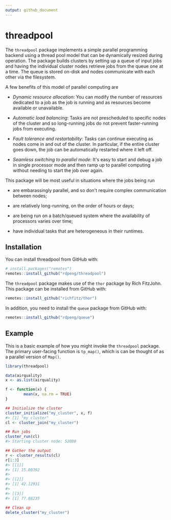 ```yaml
---
output: github_document
---
```


<!-- README.md is generated from README.Rmd. Please edit that file -->



# threadpool

The `threadpool` package implements a simple parallel programming backend using a thread pool model that can be dynamically resized during operation. The package builds clusters by setting up a queue of input jobs and having the individual cluster nodes retrieve jobs from the queue one at a time. The queue is stored on-disk and nodes communicate with each other via the filesystem.

A few benefits of this model of parallel computing are

* *Dynamic resource allocation*: You can modify the number of resources dedicated to a job as the job is running and as resources become available or unavailable.

* *Automatic load balancing*: Tasks are not prescheduled to specific nodes of the cluster and so long-running jobs do not prevent faster-running jobs from executing.

* *Fault tolerance and restartability*: Tasks can continue executing as nodes come in and out of the cluster. In particular, if the entire cluster goes down, the job can be automatically restarted where it left off.

* *Seamless switching to parallel mode*: It's easy to start and debug a job in single processor mode and then ramp up to parallel computing without needing to start the job over again.

This package will be most useful in situations where the jobs being run

* are embarassingly parallel, and so don't require complex communication between nodes;

* are relatively long-running, on the order of hours or days; 

* are being run on a batch/queued system where the availability of processors varies over time;

* have individual tasks that are heterogeneous in their runtimes.

## Installation

You can install threadpool from GitHub with:


```r
# install.packages("remotes")
remotes::install_github("rdpeng/threadpool")
```

The `threadpool` package makes use of the `thor` package by Rich FitzJohn. This package can be installed from GitHub with:


```r
remotes::install_github("richfitz/thor")
```

In addition, you need to install the `queue` package from GitHub with:


```r
remotes::install_github("rdpeng/queue")
```



## Example

This is a basic example of how you might invoke the `threadpool` package. The primary user-facing function is `tp_map()`, which is can be thought of as a parallel version of `Map()`. 


```r
library(threadpool)

data(airquality)
x <- as.list(airquality)

f <- function(x) {
        mean(x, na.rm = TRUE)
}

## Initialize the cluster
cluster_initialize("my_cluster", x, f)
#> [1] "my_cluster"
cl <- cluster_join("my_cluster")

## Run jobs
cluster_run(cl)
#> Starting cluster node: 52080

## Gather the output
r <- cluster_results(cl)
r[1:3]
#> [[1]]
#> [1] 15.80392
#> 
#> [[2]]
#> [1] 42.12931
#> 
#> [[3]]
#> [1] 77.88235

## Clean up
delete_cluster("my_cluster")
```
